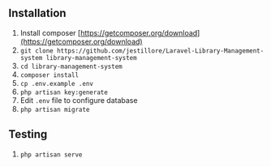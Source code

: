 ## Installation

1. Install composer [https://getcomposer.org/download](https://getcomposer.org/download)
2. `git clone https://github.com/jestillore/Laravel-Library-Management-system library-management-system`
3. `cd library-management-system`
4. `composer install`
5. `cp .env.example .env`
6. `php artisan key:generate`
7. Edit `.env` file to configure database
8. `php artisan migrate`

## Testing
1. `php artisan serve`
